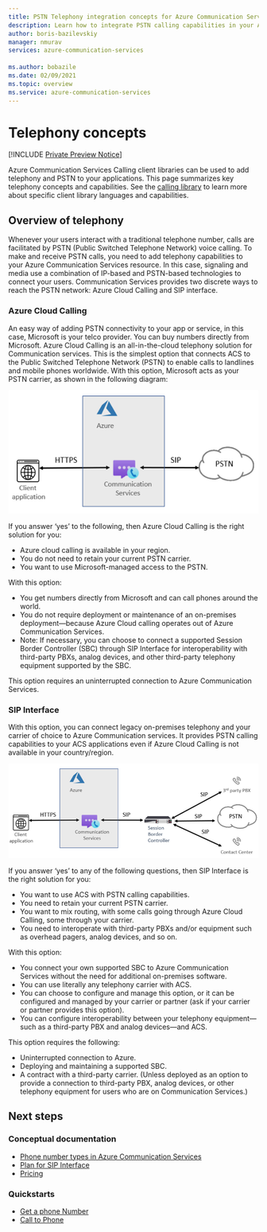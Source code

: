 ```yaml
---
title: PSTN Telephony integration concepts for Azure Communication Services
description: Learn how to integrate PSTN calling capabilities in your Azure Communication Services application.
author: boris-bazilevskiy
manager: nmurav
services: azure-communication-services

ms.author: bobazile
ms.date: 02/09/2021
ms.topic: overview
ms.service: azure-communication-services
---
```


# Telephony concepts

[!INCLUDE [Private Preview Notice](../../includes/private-preview-include.md)]

Azure Communication Services Calling client libraries can be used to add telephony and PSTN to your applications. This page summarizes key telephony concepts and capabilities. See the [calling library](../../quickstarts/voice-video-calling/calling-client-samples.md) to learn more about specific client library languages and capabilities.

## Overview of telephony
Whenever your users interact with a traditional telephone number, calls are facilitated by PSTN (Public Switched Telephone Network) voice calling. To make and receive PSTN calls, you need to add telephony capabilities to your Azure Communication Services resource. In this case, signaling and media use a combination of IP-based and PSTN-based technologies to connect your users. Communication Services provides two discrete ways to reach the PSTN network: Azure Cloud Calling and SIP interface.

### Azure Cloud Calling

An easy way of adding PSTN connectivity to your app or service, in this case, Microsoft is your telco provider. You can buy numbers directly from Microsoft. Azure Cloud Calling is an all-in-the-cloud telephony solution for Communication services. This is the simplest option that connects ACS to the Public Switched Telephone Network (PSTN) to enable calls to landlines and mobile phones worldwide. With this option, Microsoft acts as your PSTN carrier, as shown in the following diagram:

![Azure Cloud Calling diagram.](../media/telephony-concept/azure-calling-diagram.png)

If you answer ‘yes’ to the following, then Azure Cloud Calling is the right solution for you:
- Azure cloud calling is available in your region.
- You do not need to retain your current PSTN carrier.
- You want to use Microsoft-managed access to the PSTN.

With this option:
- You get numbers directly from Microsoft and can call phones around the world.
- You do not require deployment or maintenance of an on-premises deployment—because Azure Cloud calling operates out of Azure Communication Services.
- Note: If necessary, you can choose to connect a supported Session Border Controller (SBC) through SIP Interface for interoperability with third-party PBXs, analog devices, and other third-party telephony equipment supported by the SBC.

This option requires an uninterrupted connection to Azure Communication Services.

### SIP Interface

With this option, you can connect legacy on-premises telephony and your carrier of choice to Azure Communication services. It provides PSTN calling capabilities to your ACS applications even if Azure Cloud Calling is not available in your country/region. 

![SIP Interface diagram.](../media/telephony-concept/sip-interface-diagram.png)

If you answer ‘yes’ to any of the following questions, then SIP Interface is the right solution for you:

- You want to use ACS with PSTN calling capabilities.
- You need to retain your current PSTN carrier.
- You want to mix routing, with some calls going through Azure Cloud Calling, some through your carrier.
- You need to interoperate with third-party PBXs and/or equipment such as overhead pagers, analog devices, and so on.

With this option:

- You connect your own supported SBC to Azure Communication Services without the need for additional on-premises software.
- You can use literally any telephony carrier with ACS.
- You can choose to configure and manage this option, or it can be configured and managed by your carrier or partner (ask if your carrier or partner provides this option).
- You can configure interoperability between your telephony equipment—such as a third-party PBX and analog devices—and ACS.

This option requires the following:

- Uninterrupted connection to Azure.
- Deploying and maintaining a supported SBC.
- A contract with a third-party carrier. (Unless deployed as an option to provide a connection to third-party PBX, analog devices, or other telephony equipment for users who are on Communication Services.)

## Next steps

### Conceptual documentation

- [Phone number types in Azure Communication Services](./plan-solution.md)
- [Plan for SIP Interface](./sip-interface-infrastructure.md)
- [Pricing](../pricing.md)

### Quickstarts

- [Get a phone Number](../../quickstarts/telephony-sms/get-phone-number.md)
- [Call to Phone](../../quickstarts/voice-video-calling/pstn-call.md)
